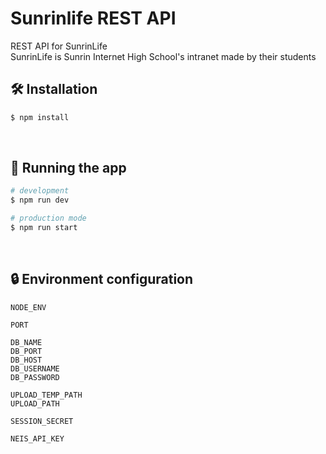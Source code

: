 # Sunrinlife REST API
REST API for SunrinLife <br>
SunrinLife is Sunrin Internet High School's intranet made by their students

## 🛠️ Installation

```bash
$ npm install
```

<br/>

## 🚀 Running the app

```bash
# development
$ npm run dev

# production mode
$ npm run start
```

<br/>

## 🔒 Environment configuration

```
NODE_ENV

PORT

DB_NAME
DB_PORT
DB_HOST
DB_USERNAME
DB_PASSWORD

UPLOAD_TEMP_PATH
UPLOAD_PATH

SESSION_SECRET

NEIS_API_KEY
```


<br/><br/>
